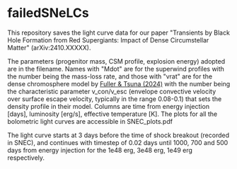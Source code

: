 # failedSNeLCs
This repository saves the light curve data for our paper "Transients by Black Hole Formation from Red Supergiants: Impact of Dense Circumstellar Matter" (arXiv:2410.XXXXX). 

The parameters (progenitor mass, CSM profile, explosion energy) adopted are in the filename. Names with "Mdot" are for the superwind profiles with the number being the mass-loss rate, and those with "vrat" are for the dense chromosphere model by [Fuller & Tsuna (2024)](https://doi.org/10.33232/001c.120130) with the number being the characteristic parameter v_con/v_esc (envelope convective velocity over surface escape velocity, typically in the range 0.08-0.1) that sets the density profile in their model.
Columns are time from energy injection [days], luminosity [erg/s], effective temperature [K]. The plots for all the bolometric light curves are accessible in SNEC_plots.pdf

The light curve starts at 3 days before the time of shock breakout (recorded in SNEC), and continues with timestep of 0.02 days until 1000, 700 and 500 days from energy injection for the 1e48 erg, 3e48 erg, 1e49 erg respectively.
